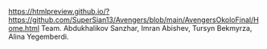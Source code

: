 https://htmlpreview.github.io/?https://github.com/SuperSian13/Avengers/blob/main/AvengersOkoloFinal/Home.html
Team. Abdukhalikov Sanzhar, Imran Abishev, Tursyn Bekmyrza, Alina Yegemberdi.
